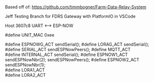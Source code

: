 Based off of: https://github.com/timmbogner/Farm-Data-Relay-System


Jeff Testing Branch for FDRS Gateway with PlatformIO in VSCode

Host 3607c8
UART <--> ESP-NOW

#define UNIT_MAC           0xee

#define ESPNOWG_ACT    sendSerial();
#define LORAG_ACT      sendSerial();
#define SERIAL_ACT     sendESPNowPeers();
#define MQTT_ACT          
#define INTERNAL_ACT   sendSerial();
#define ESPNOW1_ACT    sendESPNowNbr(2); sendESPNowPeers();
#define ESPNOW2_ACT    sendESPNowNbr(1);                
#define LORA1_ACT      
#define LORA2_ACT 